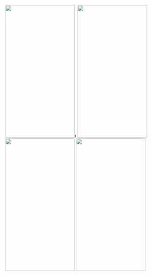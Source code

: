 
<img src="https://user-images.githubusercontent.com/78200403/135314110-399ab080-b309-4321-a88b-9052d7867b14.jpg" width="220" height="420">/
<img src="https://user-images.githubusercontent.com/78200403/135314284-a8b862a6-7a75-4932-a077-30edd56b71cb.jpg" width="220" height="420">
<img src="https://user-images.githubusercontent.com/78200403/135314621-db56af0f-9a4c-4d16-a4e2-0bb2a0cda742.jpg" width="220" height="420">
<img src="https://user-images.githubusercontent.com/78200403/135314451-5a46dcb7-6f8c-42ce-bbf7-ec780347da2f.jpg" width="220" height="420">
